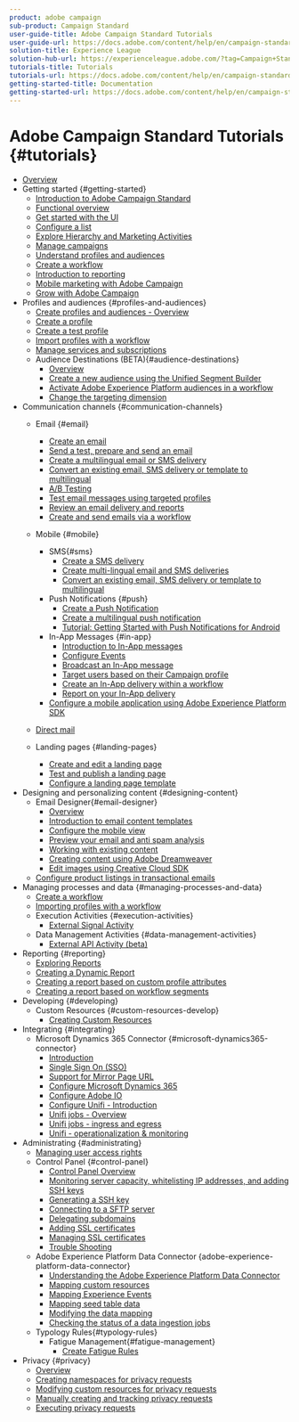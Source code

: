 ```yaml
---
product: adobe campaign
sub-product: Campaign Standard
user-guide-title: Adobe Campaign Standard Tutorials
user-guide-url: https://docs.adobe.com/content/help/en/campaign-standard-learn/tutorials/overview.html
solution-title: Experience League
solution-hub-url: https://experienceleague.adobe.com/?tag=Campaign+Standard#recommended/solutions/campaign
tutorials-title: Tutorials
tutorials-url: https://docs.adobe.com/content/help/en/campaign-standard-learn/tutorials/overview.html
getting-started-title: Documentation
getting-started-url: https://docs.adobe.com/content/help/en/campaign-standard/using/campaign-standard-home.html
---
```


# Adobe Campaign Standard Tutorials {#tutorials}

+ [Overview](/help/guides/overview.md)
+ Getting started {#getting-started}
  + [Introduction to Adobe Campaign Standard](/help/guides/getting-started/adobe-campaign-standard-introduction.md)
  + [Functional overview](/help/guides/getting-started/functional-overview.md)
  + [Get started with the UI](/help/guides/getting-started/getting-started-with-the-ui.md)
  + [Configure a list](/help/guides/getting-started/configure-a-list.md)
  + [Explore Hierarchy and Marketing Activities](/help/guides/getting-started/explore-hierarchy-and-marketing-activities.md)
  + [Manage campaigns](/help/guides/getting-started/managing-campaigns.md)
  + [Understand profiles and audiences](/help/guides/getting-started/understanding-profiles-and-audiences.md)
  + [Create a workflow](/help/guides/managing-processes-and-data/create-workflow.md)
  + [Introduction to reporting](/help/guides/getting-started/reporting-with-adobe-campaign-introduction.md)
  + [Mobile marketing with Adobe Campaign](/help/guides/getting-started/mobile-marketing-with-adobe-campaign.md)
  + [Grow with Adobe Campaign](/help/guides/getting-started/growing-with-adobe-campaign.md)
+ Profiles and audiences {#profiles-and-audiences}
  + [Create profiles and audiences - Overview](/help/guides/profiles-and-audiences/creating-profiles-and-audiences.md)
  + [Create a profile](/help/guides/profiles-and-audiences/creating-a-profile.md)
  + [Create a test profile](/help/guides/profiles-and-audiences/test-profiles.md)
  + [Import profiles with a workflow](/help/guides/managing-processes-and-data/importing-profiles.md)
  + [Manage services and subscriptions](/help/guides/managing-processes-and-data/services-and-subscriptions.md)
  + Audience Destinations (BETA){#audience-destinations}
    + [Overview](/help/guides/profiles-and-audiences/audience-destinations/audience-destinations-overview.md)
    + [Create a new audience using the Unified Segment Builder](/help/guides/profiles-and-audiences/audience-destinations/creating-audiences-using-segment-builder.md)
    + [Activate Adobe Experience Platform audiences in a workflow](/help/guides/profiles-and-audiences/audience-destinations/activating-aep-audiences.md)
    + [Change the targeting dimension](/help/guides/profiles-and-audiences/audience-destinations/changing-targeting-dimension.md)
+ Communication channels {#communication-channels}
  + Email {#email}
    + [Create an email](/help/guides/communication-channels/email/create-email-from-homepage.md)
    + [Send a test, prepare and send an email](/help/guides/communication-channels/email/sending-test-preparing-sending-email.md)
    + [Create a multilingual email or SMS delivery](/help/guides/communication-channels/create-multilingual-deliveries.md)
    + [Convert an existing email, SMS delivery or template to multilingual](/help/guides/communication-channels/covert-into-multilingual-deliveries.md)
    + [A/B Testing](/help/guides/communication-channels/email/a-b-testing.md)
    + [Test email messages using targeted profiles](/help/guides/communication-channels/email/profile-substitution.md)
    + [Review an email delivery and reports](/help/guides/communication-channels/email/reviewing-personalized-email-delivery-and-reports.md)
    + [Create and send emails via a workflow](/help/guides/communication-channels/email/create-and-send-emails-via-workflow.md)

  + Mobile {#mobile}
    + SMS{#sms}
      + [Create a SMS delivery](/help/guides/communication-channels/mobile/sms/sms-delivery.md)
      + [Create multi-lingual email and SMS deliveries](/help/guides/communication-channels/create-multilingual-deliveries.md)
      + [Convert an existing email, SMS delivery or template to multilingual](/help/guides/communication-channels/covert-into-multilingual-deliveries.md)
    + Push Notifications {#push}
      + [Create a Push Notification](/help/guides/communication-channels/mobile/push-notifications/creating-a-push-notification.md)
      + [Create a multilingual push notification](/help/guides/communication-channels/mobile/push-notifications/creating-multilingual-push-notifications.md)
      + [Tutorial: Getting Started with Push Notifications for Android](/content/help/en/campaign-standard-learn/getting-started-push-notification-android/introduction.html)
    + In-App Messages {#in-app}
      + [Introduction to In-App messages](/help/guides/communication-channels/mobile/in-app/in-app-message-overview.md)
      + [Configure Events](/help/guides/communication-channels/mobile/in-app/configure-events.md)
      + [Broadcast an In-App message](/help/guides/communication-channels/mobile/in-app/broadcast-in-app-message.md)
      + [Target users based on their Campaign profile](/help/guides/communication-channels/mobile/in-app/target-users-based-on-campaign-profile.md)
      + [Create an In-App delivery within a workflow](/help/guides/communication-channels/mobile/in-app/in-app-activity.md)
      + [Report on your In-App delivery](/help/guides/communication-channels/mobile/in-app/in-app-reporting.md)
    + [Configure a mobile application using Adobe Experience Platform SDK](/help/guides/communication-channels/mobile/configure-mobile-apps-using-aep-sdk.md)
  + [Direct mail](/help/guides/communication-channels/direct-mail/directmail.md)
  + Landing pages {#landing-pages}
    + [Create and edit a landing page](/help/guides/communication-channels/landing-pages/landing-page-create-and-edit.md)
    + [Test and publish a landing page](/help/guides/communication-channels/landing-pages/landing-page-test-and-publish.md)
    + [Configure a landing page template](/help/guides/communication-channels/landing-pages/landing-page-configure-templates.md)
+ Designing and personalizing content {#designing-content}
  + Email Designer{#email-designer}
    + [Overview](/help/guides/designing-content/email-designer/email-designer-overview.md)
    + [Introduction to email content templates](/help/guides/designing-content/email-designer/email-content-templates.md)
    + [Configure the mobile view](/help/guides/designing-content/email-designer/configure-the-mobile-view.md)
    + [Preview your email and anti spam analysis](/help/guides/designing-content/email-designer/preview-your-email.md)
    + [Working with existing content](/help/guides/designing-content/email-designer/working-with-existing-content.md)
    + [Creating content using Adobe Dreamweaver](/help/guides/designing-content/email-designer/dreamweaver-integration.md)
    + [Edit images using Creative Cloud SDK](/help/guides/designing-content/email-designer/adobe-creative-cloud-sdk-integration.md)
  + [Configure product listings in transactional emails](/help/guides/designing-content/product-listings-in-transactional-email.md)
+ Managing processes and data {#managing-processes-and-data}
  + [Create a workflow](/help/guides/managing-processes-and-data/create-workflow.md)
  + [Importing profiles with a workflow](/help/guides/managing-processes-and-data/importing-profiles.md)
  + Execution Activities {#execution-activities}
    + [External Signal Activity](/help/guides/managing-processes-and-data/execution-activities/external-signal-activity.md)
  + Data Management Activities {#data-management-activities}
    + [External API Activity (beta)](/help/guides/managing-processes-and-data/data-management-activities/external-api-activity.md)
+ Reporting {#reporting}
  + [Exploring Reports](/help/guides/getting-started/exploring-reports.md)
  + [Creating a Dynamic Report](/help/guides/reporting/creating-a-dynamic-report.md)
  + [Creating a report based on custom profile attributes](/help/guides/reporting/custom-profile-attributes-dynamic-reports.md)
  + [Creating a report based on workflow segments](/help/guides/reporting/report-on-workflow-segments.md)
+ Developing {#developing}
  + Custom Resources {#custom-resources-develop}
    + [Creating Custom Resources](/help/guides/managing-processes-and-data/custom-resources/creating-custom-resources.md)
+ Integrating {#integrating}
  + Microsoft Dynamics 365 Connector {#microsoft-dynamics365-connector}
    + [Introduction](/help/guides/integration/microsoft-dynamics-365-connector/introduction.md)
    + [Single Sign On (SSO)](/help/guides/integration/microsoft-dynamics-365-connector/single-sign-on.md)
    + [Support for Mirror Page URL](/help/guides/integration/microsoft-dynamics-365-connector/mirror-page-url.md)
    + [Configure Microsoft Dynamics 365](/help/guides/integration/microsoft-dynamics-365-connector/configure-microsoft-dynamics-365.md)
    + [Configure Adobe IO](/help/guides/integration/microsoft-dynamics-365-connector/configure-adobe-io.md)
    + [Configure Unifi - Introduction](/help/guides/integration/microsoft-dynamics-365-connector/configure-unifi-introduction.md)
    + [Unifi jobs - Overview](/help/guides/integration/microsoft-dynamics-365-connector/configure-unifi-jobs-overview.md)
    + [Unifi jobs - ingress and egress](/help/guides/integration/microsoft-dynamics-365-connector/configure-unifi-jobs-ingress-egress.md)
    + [Unifi - operationalization & monitoring](/help/guides/integration/microsoft-dynamics-365-connector/configure-unifi-operalization-and-monitoring.md)
+ Administrating {#administrating}
  + [Managing user access rights](/help/guides/administrating/managing-user-access-rights.md)
  + Control Panel {#control-panel}
    + [Control Panel Overview](/help/guides/administrating/control-panel/control-panel-overview.md)
    + [Monitoring server capacity, whitelisting IP addresses, and adding SSH keys](/help/guides/administrating/control-panel/monitoring-server-capacity-whitelisting-adding-ssh-key.md)
    + [Generating a SSH key](/help/guides/administrating/control-panel/generate-ssh-key.md)
    + [Connecting to a SFTP server](/help/guides/administrating/control-panel/connect-to-sftp-server.md)
    + [Delegating subdomains](/help/guides/administrating/control-panel/subdomain-delegation.md)
    + [Adding SSL certificates](/help/guides/administrating/control-panel/adding-ssl-certificates.md)
    + [Managing SSL certificates](/help/guides/administrating/control-panel/managing-ssl-certificates.md)
    + [Trouble Shooting](/help/guides/administrating/control-panel/trouble-shooting.md)
  + Adobe Experience Platform Data Connector {adobe-experience-platform-data-connector}
    + [Understanding the Adobe Experience Platform Data Connector](/help/guides/administrating/adobe-experience-platform-data-connector/understanding-the-adobe-experience-platform-data-connector.md)
    + [Mapping custom resources](/help/guides/administrating/adobe-experience-platform-data-connector/mapping-custom-resources.md)
    + [Mapping Experience Events](/help/guides/administrating/adobe-experience-platform-data-connector/mapping-experience-events.md)
    + [Mapping seed table data](/help/guides/administrating/adobe-experience-platform-data-connector/mapping-seed-table-data.md)
    + [Modifying the data mapping](/help/guides/administrating/adobe-experience-platform-data-connector/modifying-data-mapping.md)
    + [Checking the status of a data ingestion jobs](/help/guides/administrating/adobe-experience-platform-data-connector/checking-status-of-data-ingestion-jobs.md)
  + Typology Rules{#typology-rules}
    + Fatigue Management{#fatigue-management}
      + [Create Fatigue Rules](/help/guides/administrating/typology-rules/fatigue-management/create-fatigue-rules.md)
+ Privacy {#privacy}
  + [Overview](/help/guides/privacy/privacy-overview.md)
  + [Creating namespaces for privacy requests](/help/guides/privacy/namespaces-for-privacy-requests.md)
  + [Modifying custom resources for privacy requests](/help/guides/privacy/custom-resources-for-privacy-requests.md)
  + [Manually creating and tracking privacy requests](/help/guides/privacy/create-and-track-privacy-requests.md)
  + [Executing privacy requests](/help/guides/privacy/execute-privacy-requests.md)
